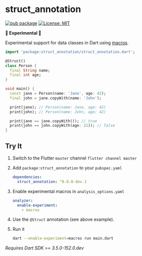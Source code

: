 # struct_annotation

[![pub package](https://img.shields.io/pub/v/struct_annotation.svg)](https://pub.dev/packages/struct_annotation)
[![License: MIT](https://img.shields.io/badge/license-MIT-purple.svg)](https://opensource.org/licenses/MIT)

**🚧 Experimental 🚧**

Experimental support for data classes in Dart using [macros](https://dart.dev/language/macros).

```dart
import 'package:struct_annotation/struct_annotation.dart';

@Struct()
class Person {
  final String name;
  final int age;
}

void main() {
  const jane = Person(name: 'Jane', age: 42);
  final john = jane.copyWith(name: 'John');

  print(jane); // Person(name: Jane, age: 42)
  print(john); // Person(name: John, age: 42)

  print(jane == jane.copyWith()); // true
  print(john == john.copyWith(age: 21)); // false
}
```

## Try It

1. Switch to the Flutter `master` channel
   `flutter channel master`

1. Add `package:struct_annotation` to your `pubspec.yaml`

   ```yaml
   dependencies:
     struct_annotation: ^0.0.0-dev.1
   ```

1. Enable experimental macros in `analysis_options.yaml`

   ```yaml
   analyzer:
     enable-experiment:
       - macros
   ```

1. Use the `@Struct` annotation (see above example).

1. Run it

   ```sh
   dart --enable-experiment=macros run main.dart
   ```

_Requires Dart SDK >= 3.5.0-152.0.dev_
